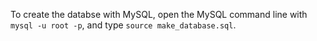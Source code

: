 To create the databse with MySQL, open the MySQL command line with `mysql -u root -p`, and type `source make_database.sql`.
